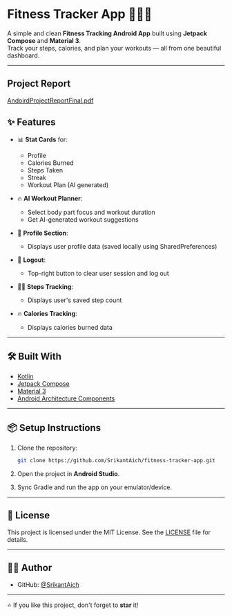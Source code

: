 # Fitness Tracker App 📱🏃‍♂️

A simple and clean **Fitness Tracking Android App** built using **Jetpack Compose** and **Material 3**.  
Track your steps, calories, and plan your workouts — all from one beautiful dashboard.

---
## Project Report
[AndoirdProjectReportFinal.pdf](https://github.com/user-attachments/files/19976513/AndoirdProjectReportFinal.pdf)


## ✨ Features

- 📊 **Stat Cards** for:
  - Profile
  - Calories Burned
  - Steps Taken
  - Streak
  - Workout Plan (AI generated)

- 🔥 **AI Workout Planner**:
  - Select body part focus and workout duration
  - Get AI-generated workout suggestions

- 👤 **Profile Section**:
  - Displays user profile data (saved locally using SharedPreferences)

- 🚪 **Logout**:
  - Top-right button to clear user session and log out

- 🏃‍♂️ **Steps Tracking**:
  - Displays user's saved step count

- 🔥 **Calories Tracking**:
  - Displays calories burned data

---

## 🛠️ Built With

- [Kotlin](https://kotlinlang.org/)
- [Jetpack Compose](https://developer.android.com/jetpack/compose)
- [Material 3](https://m3.material.io/)
- [Android Architecture Components](https://developer.android.com/topic/libraries/architecture)

---

## 📦 Setup Instructions

1. Clone the repository:
   ```bash
   git clone https://github.com/SrikantAich/fitness-tracker-app.git
   ```

2. Open the project in **Android Studio**.

3. Sync Gradle and run the app on your emulator/device.

---



## 📄 License

This project is licensed under the MIT License. See the [LICENSE](LICENSE) file for details.

---

## 🙋‍♂️ Author

- GitHub: [@SrikantAich](https://github.com/SrikantAich)

---

⭐ If you like this project, don't forget to **star** it!
